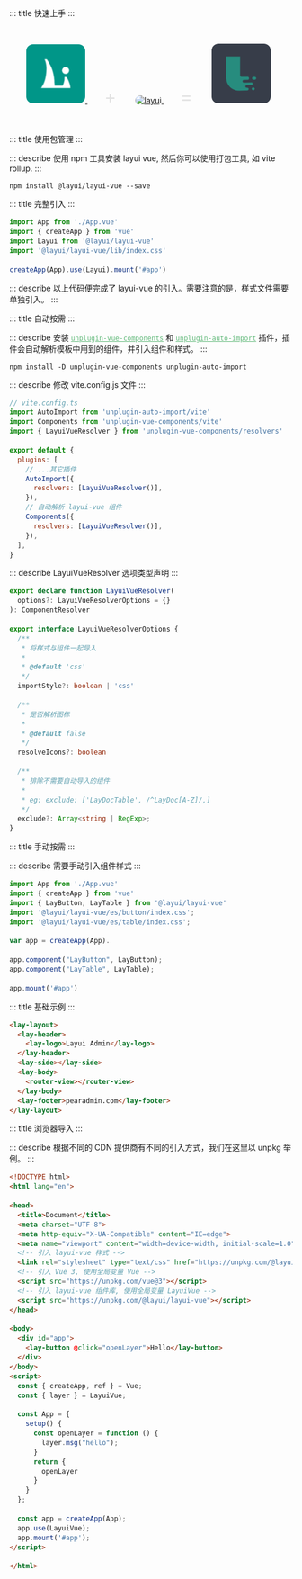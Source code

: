::: title 快速上手
:::

<br>

<p>
  <a href="http://layui-vue.pearadmin.com" style="margin-left:30px;">
    <img src="../../../assets/layui-logo.png" alt="layui" width="105" style="border-radius:12px;">
  </a>
  <span style="font-size:32px;color:#e2e2e2;margin:30px;">+</span>
  <a href="http://layui-vue.pearadmin.com">
    <img src="https://qn.antdv.com/vue.png" alt="layui" width="105" style="border-radius:12px;">
  </a>
  <span style="font-size:32px;color:#e2e2e2;margin:30px;">=</span>
  <a href="http://layui-vue.pearadmin.com">
    <img src="../../../assets/logo.jpg" alt="layui" width="105" style="border-radius:12px;">
  </a>
</p>

<br>

::: title 使用包管理
:::

::: describe 使用 npm 工具安装 layui vue, 然后你可以使用打包工具, 如 vite rollup.
:::

```
npm install @layui/layui-vue --save
```
::: title 完整引入
:::

```js
import App from './App.vue'
import { createApp } from 'vue'
import Layui from '@layui/layui-vue'
import '@layui/layui-vue/lib/index.css'

createApp(App).use(Layui).mount('#app')
```
::: describe 以上代码便完成了 layui-vue 的引入。需要注意的是，样式文件需要单独引入。
:::

::: title 自动按需
:::

::: describe 安装 <a href="https://github.com/antfu/unplugin-vue-components" target="_blank" style="color:#5FB878"><code>unplugin-vue-components</code></a> 和 <a href="https://github.com/antfu/unplugin-auto-import" target="_blank" style="color:#5FB878"><code>unplugin-auto-import</code></a> 插件，插件会自动解析模板中用到的组件，并引入组件和样式。
:::

```
npm install -D unplugin-vue-components unplugin-auto-import
```

::: describe 修改 vite.config.js 文件
:::

```js
// vite.config.ts
import AutoImport from 'unplugin-auto-import/vite'
import Components from 'unplugin-vue-components/vite'
import { LayuiVueResolver } from 'unplugin-vue-components/resolvers'

export default {
  plugins: [
    // ...其它插件
    AutoImport({
      resolvers: [LayuiVueResolver()],
    }),
    // 自动解析 layui-vue 组件
    Components({
      resolvers: [LayuiVueResolver()],
    }),
  ],
}
```

::: describe LayuiVueResolver 选项类型声明
:::

```ts
export declare function LayuiVueResolver(
  options?: LayuiVueResolverOptions = {}
): ComponentResolver

export interface LayuiVueResolverOptions {
  /**
   * 将样式与组件一起导入
   *
   * @default 'css'
   */
  importStyle?: boolean | 'css'

  /**
   * 是否解析图标
   *
   * @default false
   */
  resolveIcons?: boolean

  /**
   * 排除不需要自动导入的组件
   * 
   * eg: exclude: ['LayDocTable', /^LayDoc[A-Z]/,]
   */
  exclude?: Array<string | RegExp>;
}
```

::: title 手动按需
:::

::: describe 需要手动引入组件样式
:::

```js
import App from './App.vue'
import { createApp } from 'vue'
import { LayButton, LayTable } from '@layui/layui-vue'
import '@layui/layui-vue/es/button/index.css';
import '@layui/layui-vue/es/table/index.css';

var app = createApp(App).

app.component("LayButton", LayButton);
app.component("LayTable", LayTable);

app.mount('#app')
```

::: title 基础示例
:::

```html
<lay-layout>
  <lay-header>
    <lay-logo>Layui Admin</lay-logo>
  </lay-header>
  <lay-side></lay-side>
  <lay-body>
    <router-view></router-view>
  </lay-body>
  <lay-footer>pearadmin.com</lay-footer>
</lay-layout>
```
::: title 浏览器导入
:::

::: describe 根据不同的 CDN 提供商有不同的引入方式，我们在这里以 unpkg 举例。
:::

```html
<!DOCTYPE html>
<html lang="en">

<head>
  <title>Document</title>
  <meta charset="UTF-8">
  <meta http-equiv="X-UA-Compatible" content="IE=edge">
  <meta name="viewport" content="width=device-width, initial-scale=1.0">
  <!-- 引入 layui-vue 样式 -->
  <link rel="stylesheet" type="text/css" href="https://unpkg.com/@layui/layui-vue/lib/index.css">
  <!-- 引入 Vue 3, 使用全局变量 Vue -->
  <script src="https://unpkg.com/vue@3"></script>
  <!-- 引入 layui-vue 组件库, 使用全局变量 LayuiVue -->
  <script src="https://unpkg.com/@layui/layui-vue"></script>
</head>

<body>
  <div id="app">
    <lay-button @click="openLayer">Hello</lay-button>
  </div>
</body>
<script>
  const { createApp, ref } = Vue;
  const { layer } = LayuiVue;

  const App = {
    setup() {
      const openLayer = function () {
        layer.msg("hello");
      }
      return {
        openLayer
      }
    }
  };
    
  const app = createApp(App); 
  app.use(LayuiVue);
  app.mount('#app');
</script>

</html>
```